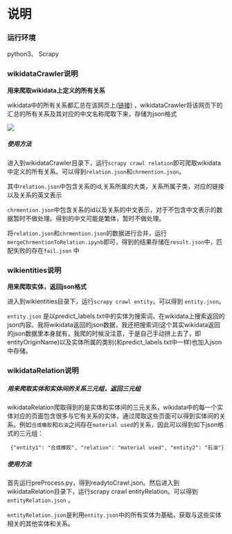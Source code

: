 # 说明

### 运行环境

python3、 Scrapy

### wikidataCrawler说明

**用来爬取wikidata上定义的所有关系**

wikidata中的所有关系都汇总在该网页上[(链接)](https://www.wikidata.org/wiki/Wikidata:List_of_properties/Summary_table) ，wikidataCrawler将该网页下的汇总的所有关系及其对应的中文名称爬取下来，存储为json格式

![](https://raw.githubusercontent.com/CrisJk/SomePicture/master/blog_picture/wikiRelationSumary.png)

##### 使用方法

进入到wikidataCrawler目录下，运行`scrapy crawl relation`即可爬取wikidata中定义的所有关系。可以得到`relation.json`和`chrmention.json`。

其中`relation.json`中包含关系的id,关系所属的大类，关系所属子类，对应的链接以及关系的英文表示

`chrmention.json`中包含关系的id以及关系的中文表示，对于不包含中文表示的数据暂时不做处理。得到的中文可能是繁体，暂时不做处理。



将`relation.json`和`chrmention.json`的数据进行合并，运行`mergeChrmentionToRelation.ipynb`即可，得到的结果存储在`result.json`中，匹配失败的存在`fail.json` 中

### wikientities说明

**用来爬取实体，返回json格式**

进入到wikientities目录下，运行`scrapy crawl entity`。可以得到 `entity.json`。

`entity.json` 是以predict_labels.txt中的实体为搜索词，在wikidata上搜索返回的json内容。我将wikidata返回的json数据，我还把搜索词(这个其实wikidata返回的json数据里本身就有，我爬的时候没注意，于是自己手动拼上去了，即entityOriginName)以及实体所属的类别(和predict_labels.txt中一样)也加入json中存储。

### wikidataRelation说明

##### 用来爬取实体和实体间的关系三元组，返回三元组

wikidataRelation爬取得到的是实体和实体间的三元关系，wikidata中的每一个实体对应的页面包含很多与它有关系的实体，通过爬取这些页面可以得到实体间的关系。例如`合成橡胶`和`石油`之间存在`material used`的关系，因此可以得到如下json格式的三元组：

` {"entity1": "合成橡胶", "relation": "material used", "entity2": "石油"}`

##### 使用方法

首先运行preProcess.py，得到readytoCrawl.json。然后进入到wikidataRelation目录下，运行scrapy crawl entityRelation。可以得到`entityRelation.json` 。

`entityRelation.json`是利用`entity.json`中的所有实体为基础，获取与这些实体相关的其他实体和关系。

